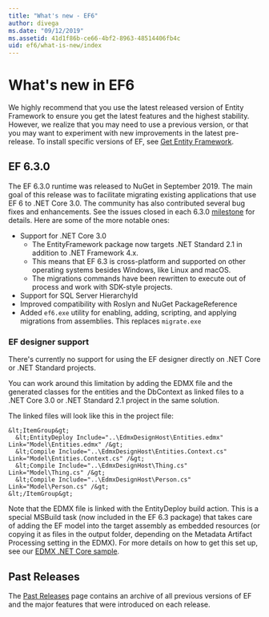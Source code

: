 ```yaml
---
title: "What's new - EF6"
author: divega
ms.date: "09/12/2019"
ms.assetid: 41d1f86b-ce66-4bf2-8963-48514406fb4c
uid: ef6/what-is-new/index
---
```

# What's new in EF6

We highly recommend that you use the latest released version of Entity Framework to ensure you get the latest features and the highest stability.
However, we realize that you may need to use a previous version, or that you may want to experiment with new improvements in the latest pre-release.
To install specific versions of EF, see [Get Entity Framework](~/ef6/fundamentals/install.md).

## EF 6.3.0

The EF 6.3.0 runtime was released to NuGet in September 2019. The main goal of this release was to facilitate migrating existing applications that use EF 6 to .NET Core 3.0. The community has also contributed several bug fixes and enhancements. See the issues closed in each 6.3.0 [milestone](https://github.com/aspnet/EntityFramework6/milestones?state=closed) for details. Here are some of the more notable ones:

- Support for .NET Core 3.0
  - The EntityFramework package now targets .NET Standard 2.1 in addition to .NET Framework 4.x.
  - This means that EF 6.3 is cross-platform and supported on other operating systems besides Windows, like Linux and macOS.
  - The migrations commands have been rewritten to execute out of process and work with SDK-style projects.
- Support for SQL Server HierarchyId
- Improved compatibility with Roslyn and NuGet PackageReference
- Added `ef6.exe` utility for enabling, adding, scripting, and applying migrations from assemblies. This replaces `migrate.exe`

### EF designer support

There's currently no support for using the EF designer directly on .NET Core or .NET Standard projects. 

You can work around this limitation by adding the EDMX file and the generated classes for the entities and the DbContext as linked files to a .NET Core 3.0 or .NET Standard 2.1 project in the same solution.

The linked files will look like this in the project file:

``` csproj 
&lt;ItemGroup&gt;
  &lt;EntityDeploy Include="..\EdmxDesignHost\Entities.edmx" Link="Model\Entities.edmx" /&gt;
  &lt;Compile Include="..\EdmxDesignHost\Entities.Context.cs" Link="Model\Entities.Context.cs" /&gt;
  &lt;Compile Include="..\EdmxDesignHost\Thing.cs" Link="Model\Thing.cs" /&gt;
  &lt;Compile Include="..\EdmxDesignHost\Person.cs" Link="Model\Person.cs" /&gt;
&lt;/ItemGroup&gt;
```

Note that the EDMX file is linked with the EntityDeploy build action. This is a special MSBuild task (now included in the EF 6.3 package) that takes care of adding the EF model into the target assembly as embedded resources (or copying it as files in the output folder, depending on the Metadata Artifact Processing setting in the EDMX). For more details on how to get this set up, see our [EDMX .NET Core sample](https://aka.ms/EdmxDotNetCoreSample).

## Past Releases

The [Past Releases](past-releases.md) page contains an archive of all previous versions of EF and the major features that were introduced on each release.
